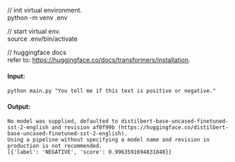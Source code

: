 // init virtual environment.  
python -m venv .env   

// start virtual env.   
source .env/bin/activate     

// huggingface docs  
refer to: https://huggingface.co/docs/transformers/installation. 


#### Input:

`python main.py "You tell me if this text is positive or negative."`

#### Output:

```
No model was supplied, defaulted to distilbert-base-uncased-finetuned-sst-2-english and revision af0f99b (https://huggingface.co/distilbert-base-uncased-finetuned-sst-2-english).
Using a pipeline without specifying a model name and revision in production is not recommended.
[{'label': 'NEGATIVE', 'score': 0.9963591694831848}]
```

